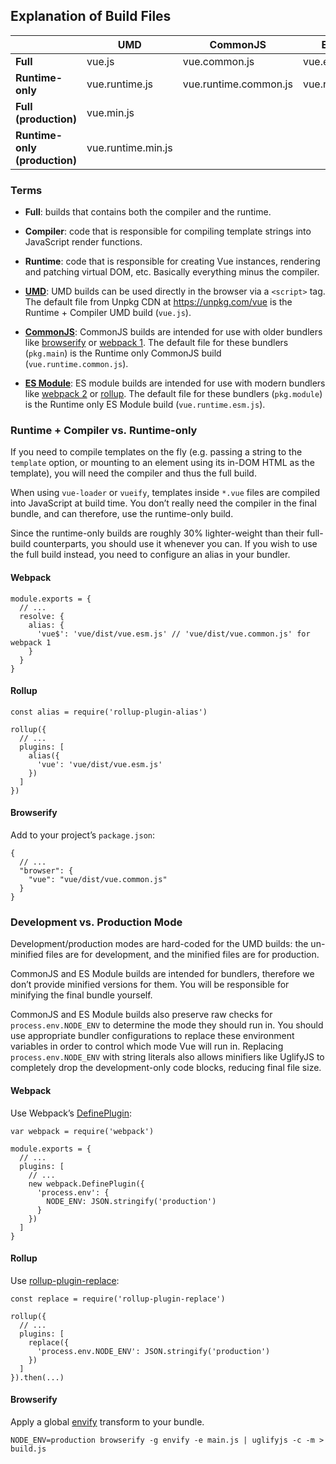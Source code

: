 Explanation of Build Files
--------------------------

<table><thead><tr class="header"><th></th><th>UMD</th><th>CommonJS</th><th>ES Module</th></tr></thead><tbody><tr class="odd"><td><strong>Full</strong></td><td>vue.js</td><td>vue.common.js</td><td>vue.esm.js</td></tr><tr class="even"><td><strong>Runtime-only</strong></td><td>vue.runtime.js</td><td>vue.runtime.common.js</td><td>vue.runtime.esm.js</td></tr><tr class="odd"><td><strong>Full (production)</strong></td><td>vue.min.js</td><td></td><td></td></tr><tr class="even"><td><strong>Runtime-only (production)</strong></td><td>vue.runtime.min.js</td><td></td><td></td></tr></tbody></table>

### Terms

-   **Full**: builds that contains both the compiler and the runtime.

-   **Compiler**: code that is responsible for compiling template strings into JavaScript render functions.

-   **Runtime**: code that is responsible for creating Vue instances, rendering and patching virtual DOM, etc. Basically everything minus the compiler.

-   **[UMD](https://github.com/umdjs/umd)**: UMD builds can be used directly in the browser via a `<script>` tag. The default file from Unpkg CDN at <https://unpkg.com/vue> is the Runtime + Compiler UMD build (`vue.js`).

-   **[CommonJS](http://wiki.commonjs.org/wiki/Modules/1.1)**: CommonJS builds are intended for use with older bundlers like [browserify](http://browserify.org/) or [webpack 1](https://webpack.github.io). The default file for these bundlers (`pkg.main`) is the Runtime only CommonJS build (`vue.runtime.common.js`).

-   **[ES Module](http://exploringjs.com/es6/ch_modules.html)**: ES module builds are intended for use with modern bundlers like [webpack 2](https://webpack.js.org) or [rollup](http://rollupjs.org/). The default file for these bundlers (`pkg.module`) is the Runtime only ES Module build (`vue.runtime.esm.js`).

### Runtime + Compiler vs. Runtime-only

If you need to compile templates on the fly (e.g. passing a string to the `template` option, or mounting to an element using its in-DOM HTML as the template), you will need the compiler and thus the full build.

When using `vue-loader` or `vueify`, templates inside `*.vue` files are compiled into JavaScript at build time. You don’t really need the compiler in the final bundle, and can therefore, use the runtime-only build.

Since the runtime-only builds are roughly 30% lighter-weight than their full-build counterparts, you should use it whenever you can. If you wish to use the full build instead, you need to configure an alias in your bundler.

#### Webpack

    module.exports = {
      // ...
      resolve: {
        alias: {
          'vue$': 'vue/dist/vue.esm.js' // 'vue/dist/vue.common.js' for webpack 1
        }
      }
    }

#### Rollup

    const alias = require('rollup-plugin-alias')

    rollup({
      // ...
      plugins: [
        alias({
          'vue': 'vue/dist/vue.esm.js'
        })
      ]
    })

#### Browserify

Add to your project’s `package.json`:

    {
      // ...
      "browser": {
        "vue": "vue/dist/vue.common.js"
      }
    }

### Development vs. Production Mode

Development/production modes are hard-coded for the UMD builds: the un-minified files are for development, and the minified files are for production.

CommonJS and ES Module builds are intended for bundlers, therefore we don’t provide minified versions for them. You will be responsible for minifying the final bundle yourself.

CommonJS and ES Module builds also preserve raw checks for `process.env.NODE_ENV` to determine the mode they should run in. You should use appropriate bundler configurations to replace these environment variables in order to control which mode Vue will run in. Replacing `process.env.NODE_ENV` with string literals also allows minifiers like UglifyJS to completely drop the development-only code blocks, reducing final file size.

#### Webpack

Use Webpack’s [DefinePlugin](https://webpack.js.org/plugins/define-plugin/):

    var webpack = require('webpack')

    module.exports = {
      // ...
      plugins: [
        // ...
        new webpack.DefinePlugin({
          'process.env': {
            NODE_ENV: JSON.stringify('production')
          }
        })
      ]
    }

#### Rollup

Use [rollup-plugin-replace](https://github.com/rollup/rollup-plugin-replace):

    const replace = require('rollup-plugin-replace')

    rollup({
      // ...
      plugins: [
        replace({
          'process.env.NODE_ENV': JSON.stringify('production')
        })
      ]
    }).then(...)

#### Browserify

Apply a global [envify](https://github.com/hughsk/envify) transform to your bundle.

    NODE_ENV=production browserify -g envify -e main.js | uglifyjs -c -m > build.js
